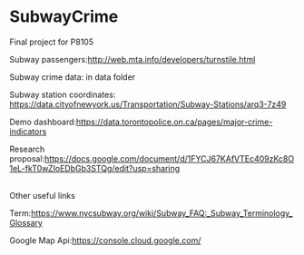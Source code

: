 # SubwayCrime
Final project for P8105

Subway passengers:http://web.mta.info/developers/turnstile.html


Subway crime data: in data folder

Subway station coordinates: https://data.cityofnewyork.us/Transportation/Subway-Stations/arq3-7z49

Demo dashboard:https://data.torontopolice.on.ca/pages/major-crime-indicators

Research proposal:https://docs.google.com/document/d/1FYCJ67KAfVTEc409zKc8O1eL-fkT0wZIoEDbGb3STQg/edit?usp=sharing

<br>
Other useful links

Term:https://www.nycsubway.org/wiki/Subway_FAQ:_Subway_Terminology_Glossary

Google Map Api:https://console.cloud.google.com/


